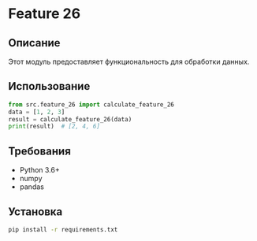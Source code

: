 # Feature 26
## Описание
Этот модуль предоставляет функциональность для обработки данных.
## Использование
```python
from src.feature_26 import calculate_feature_26
data = [1, 2, 3]
result = calculate_feature_26(data)
print(result)  # [2, 4, 6]
```
## Требования
- Python 3.6+
- numpy
- pandas
## Установка
```bash
pip install -r requirements.txt
```